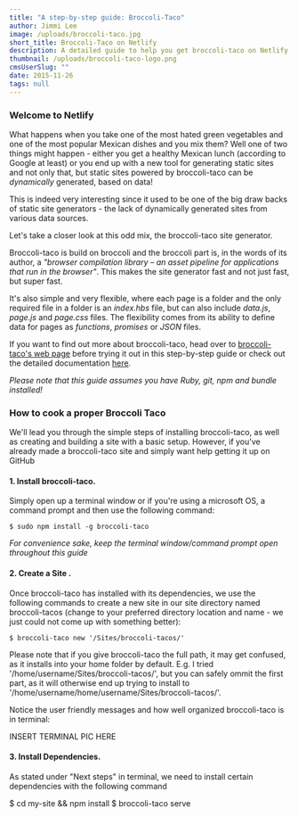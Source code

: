 ```yaml
---
title: "A step-by-step guide: Broccoli-Taco"
author: Jimmi Lee
image: /uploads/broccoli-taco.jpg
short_title: Broccoli-Taco on Netlify
description: A detailed guide to help you get broccoli-taco on Netlify.
thumbnail: /uploads/broccoli-taco-logo.png
cmsUserSlug: ""
date: 2015-11-26 
tags: null
---
```


### **Welcome to Netlify**
What happens when you take one of the most hated green vegetables and one of the most popular Mexican dishes and you mix them? Well one of two things might happen - either you get a healthy Mexican lunch (according to Google at least) or you end up with a new tool for generating static sites and not only that, but static sites powered by broccoli-taco can be *dynamically* generated, based on data!

This is indeed very interesting since it used to be one of the big draw backs of static site generators - the lack of dynamically generated sites from various data sources.

Let's take a closer look at this odd mix, the broccoli-taco site generator.

Broccoli-taco is build on broccoli and the broccoli part is, in the words of its author, a *"browser compilation library – an asset pipeline for applications that run in the browser"*. 
This makes the site generator fast and not just fast, but super fast. 

It's also simple and very flexible, where each page is a folder and the only required file in a folder is an *index.hbs* file, but can also include *data.js*, *page.js* and *page.css* files. The flexibility comes from its ability to define data for pages as *functions*, *promises* or *JSON* files. 

If you want to find out more about broccoli-taco, head over to [broccoli-taco's web page](http://broccoli-taco.com/) before trying it out in this step-by-step guide or check out the detailed documentation [here](http://broccoli-taco.com/).

*Please note that this guide assumes you have Ruby, git, npm and bundle installed!*

### **How to cook a proper Broccoli Taco**
We'll lead you through the simple steps of installing broccoli-taco, as well as creating and building a site with a basic setup.
However, if you've already made a broccoli-taco site and simply want help getting it up on GitHub


#### 1. Install broccoli-taco.
Simply open up a terminal window or if you're using a microsoft OS, a command prompt and then use the following command:
```
$ sudo npm install -g broccoli-taco
```
*For convenience sake, keep the terminal window/command prompt open throughout this guide*

#### 2. Create a Site .
Once broccoli-taco has installed with its dependencies, we use the following commands to create a new site in our site directory named broccoli-tacos (change to your preferred directory location and name - we just could not come up with something better):
```
$ broccoli-taco new '/Sites/broccoli-tacos/'
```
Please note that if you give broccoli-taco the full path, it may get confused, as it installs into your home folder by default.  E.g. I tried '/home/username/Sites/broccoli-tacos/', but you can safely ommit the first part, as it will otherwise end up trying to install to '/home/username/home/username/Sites/broccoli-tacos/'.

Notice the user friendly messages and how well organized broccoli-taco is in terminal:

INSERT TERMINAL PIC HERE

#### 3. Install Dependencies.
As stated under "Next steps" in terminal, we need to install certain dependencies with the following command


$ cd my-site && npm install
$ broccoli-taco serve
```